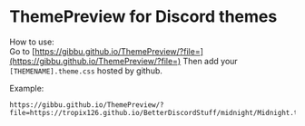 # ThemePreview for Discord themes

How to use:  
Go to [https://gibbu.github.io/ThemePreview/?file=](https://gibbu.github.io/ThemePreview/?file=)
Then add your `[THEMENAME].theme.css` hosted by github.

Example:  
```
https://gibbu.github.io/ThemePreview/?file=https://tropix126.github.io/BetterDiscordStuff/midnight/Midnight.theme.css
```
